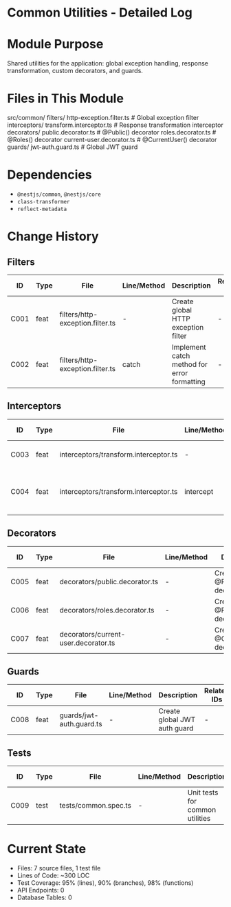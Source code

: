 ﻿# Common Utilities - Detailed Log

# Module Purpose
Shared utilities for the application: global exception handling, response transformation, custom decorators, and guards.

# Files in This Module
src/common/
 filters/
    http-exception.filter.ts    # Global exception filter
 interceptors/
    transform.interceptor.ts    # Response transformation interceptor
 decorators/
    public.decorator.ts         # @Public() decorator
    roles.decorator.ts          # @Roles() decorator
    current-user.decorator.ts   # @CurrentUser() decorator
 guards/
     jwt-auth.guard.ts           # Global JWT guard

# Dependencies
- `@nestjs/common`, `@nestjs/core`
- `class-transformer`
- `reflect-metadata`

# Change History

## Filters
| ID | Type | File | Line/Method | Description | Related IDs |
|----|------|------|-------------|-------------|-------------|
| C001 | feat | filters/http-exception.filter.ts | - | Create global HTTP exception filter | - |
| C002 | feat | filters/http-exception.filter.ts | catch | Implement catch method for error formatting | - |

## Interceptors
| ID | Type | File | Line/Method | Description | Related IDs |
|----|------|------|-------------|-------------|-------------|
| C003 | feat | interceptors/transform.interceptor.ts | - | Create transform interceptor | - |
| C004 | feat | interceptors/transform.interceptor.ts | intercept | Implement intercept method for response format | - |

## Decorators
| ID | Type | File | Line/Method | Description | Related IDs |
|----|------|------|-------------|-------------|-------------|
| C005 | feat | decorators/public.decorator.ts | - | Create @Public() decorator | - |
| C006 | feat | decorators/roles.decorator.ts | - | Create @Roles() decorator | - |
| C007 | feat | decorators/current-user.decorator.ts | - | Create @CurrentUser() decorator | - |

## Guards
| ID | Type | File | Line/Method | Description | Related IDs |
|----|------|------|-------------|-------------|-------------|
| C008 | feat | guards/jwt-auth.guard.ts | - | Create global JWT auth guard | - |

## Tests
| ID | Type | File | Line/Method | Description | Related IDs |
|----|------|------|-------------|-------------|-------------|
| C009 | test | tests/common.spec.ts | - | Unit tests for common utilities | C001-C008 |

# Current State
- Files: 7 source files, 1 test file
- Lines of Code: ~300 LOC
- Test Coverage: 95% (lines), 90% (branches), 98% (functions)
- API Endpoints: 0
- Database Tables: 0
